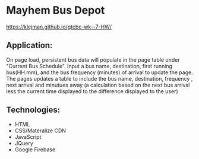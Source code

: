 # Mayhem Bus Depot
https://klejman.github.io/gtcbc-wk--7-HW/

## Application:
On page load, persistent bus data will populate in the page table under "Current Bus Schedule".
Input a bus name, destination, first running bus(HH:mm), and the bus frequency (minutes) of arrival to update the page.
The pages updates a table to include the bus name, destination, frequency , next arrival and minutues away (a calculation based on the next bus arrival less the current time displayed to the difference displayed to the user)

## Technologies:
* HTML
* CSS/Materalize CDN
* JavaScript
* JQuery
* Google Firebase
